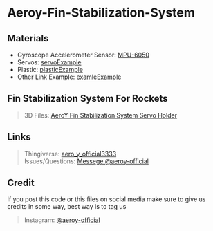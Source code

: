 
# Aeroy-Fin-Stabilization-System


## Materials
- Gyroscope Accelerometer Sensor: [MPU-6050](https://makeradvisor.com/tools/mpu-6050-3-axis-accelerometer-and-gyroscope-sensor/)
- Servos: [servoExample](link)
- Plastic: [plasticExample](link)
- Other Link Example: [examleExample](link)

## Fin Stabilization System For Rockets
> 3D Files: [AeroY Fin Stabilization System Servo Holder](https://www.thingiverse.com/thing:6350998)


## Links
> Thingiverse: [aero_y_official3333](https://www.thingiverse.com/aero_y_official3333/designs)  
> Issues/Questions: [Messege @aeroy-official](https://www.instagram.com/aero_y_official/)  


## Credit
If you post this code or this files on social media make sure to give us credits in some way, best way is to tag us  
> Instagram: [@aeroy-official](https://www.instagram.com/aero_y_official/)
